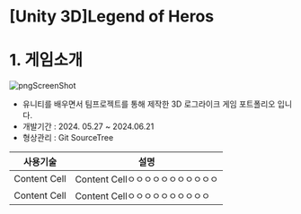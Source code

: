 # [Unity 3D]Legend of Heros
# 1. 게임소개
![pngScreenShot](https://github.com/user-attachments/assets/f857304f-e751-4448-8d17-fedce98e2661)
* 유니티를 배우면서 팀프로젝트를 통해 제작한 3D 로그라이크 게임 포트폴리오 입니다.
* 개발기간 : 2024. 05.27 ~ 2024.06.21
* 형상관리 : Git SourceTree


| 사용기술 | 설명 |
| ------------ | -------------------------------- |
| Content Cell | Content Cellㅇㅇㅇㅇㅇㅇㅇㅇㅇㅇㅇ|
| Content Cell | Content Cellㅇㅇㅇㅇㅇㅇㅇㅇㅇㅇ|

